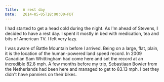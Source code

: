 ```yaml
---
Title:	A rest day
Date:	2014-05-05T18:00:00+PDT
---
```


I had started to get a head cold during the night. As I'm ahead of Stevens, I decided to have a rest day. I spent it mostly in bed with medication, tea and bits of American TV. I felt very lazy.

I was aware of Battle Mountain before I arrived. Being on a large, flat, plain, it is the location of the human-powered land speed record. In 2009 Canadian Sam Whittingham had come here and set the record at an incredible 82.8 mph. A few months before my trip, Sebastiaan Bowier from the Netherlands had been here and managed to get to 83.13 mph. I bet they didn't have panniers on their bikes.
